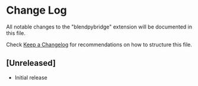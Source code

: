 # Change Log

All notable changes to the "blendpybridge" extension will be documented in this file.

Check [Keep a Changelog](http://keepachangelog.com/) for recommendations on how to structure this file.

## [Unreleased]

- Initial release